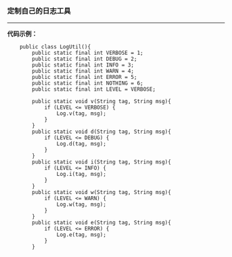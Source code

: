 ### 定制自己的日志工具
---

**代码示例：**
		
		public class LogUtil(){
			public static final int VERBOSE = 1;
			public static final int DEBUG = 2;
			public static final int INFO = 3;
			public static final int WARN = 4;
			public static final int ERROR = 5;
			public static final int NOTHING = 6;
			public static final int LEVEL = VERBOSE;

			public static void v(String tag, String msg){
				if (LEVEL <= VERBOSE) {
					Log.v(tag, msg);
				}
			}
			public static void d(String tag, String msg){
				if (LEVEL <= DEBUG) {
					Log.d(tag, msg);
				}
			}
			public static void i(String tag, String msg){
				if (LEVEL <= INFO) {
					Log.i(tag, msg);
				}
			}
			public static void w(String tag, String msg){
				if (LEVEL <= WARN) {
					Log.w(tag, msg);
				}
			}
			public static void e(String tag, String msg){
				if (LEVEL <= ERROR) {
					Log.e(tag, msg);
				}
			}
